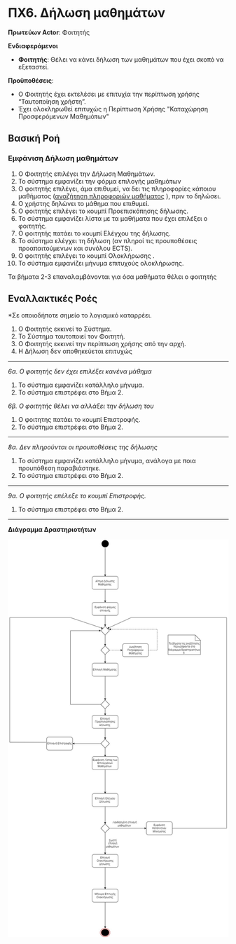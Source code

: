 # ΠΧ6. Δήλωση μαθημάτων 

**Πρωτεύων Actor**: Φοιτητής  

**Ενδιαφερόμενοι**
 
- **Φοιτητής**: Θέλει να κάνει δήλωση των μαθημάτων που έχει σκοπό να εξεταστεί. 

**Προϋποθέσεις**: 
- Ο Φοιτητής έχει εκτελέσει με επιτυχία την περίπτωση χρήσης “Ταυτοποίηση χρήστη”. 
- Έχει ολοκληρωθεί επιτυχώς η Περίπτωση Χρήσης "Καταχώρηση Προσφερόμενων Μαθημάτων"

## Βασική Ροή

### Εμφάνιση Δήλωση μαθημάτων
1. Ο Φοιτητής επιλέγει την Δήλωση Μαθημάτων.
2. Το σύστημα εμφανίζει την φόρμα επιλογής μαθημάτων 
3. Ο φοιτητής επιλέγει, άμα επιθυμεί, να δει τις πληροφορίες κάποιου μαθήματος ([αναζήτηση  πληροφοριών μαθήματος]( uc5-course-info-presentation.md ) ), πριν το δηλώσει.
4. Ο χρήστης δηλώνει το μάθημα που επιθυμεί.
5. Ο φοιτητής επιλέγει το κουμπί Προεπισκόπησης δήλωσης.
6. Το σύστημα εμφανίζει λίστα με τα μαθήματα που έχει επιλέξει ο φοιτητής.
7. Ο φοιτητής πατάει το κουμπί Ελέγχου της δήλωσης.
8. Το σύστημα ελέγχει τη δήλωση (αν πληροί τις προυποθέσεις προαπαιτούμενων και συνόλου ECTS).
9. Ο φοιτητής επιλέγει το κουμπί Ολοκλήρωσης .
10. Το σύστημα εμφανίζει μήνυμα επιτυχούς ολοκλήρωσης.


Τα βήματα 2-3 επαναλαμβάνονται για όσα μαθήματα θέλει ο φοιτητής


## Εναλλακτικές Ροές

*Σε οποιοδήποτε σημείο το λογισμικό καταρρέει.
1. Ο Φοιτητής εκκινεί το Σύστημα.
2. Το Σύστημα ταυτοποιεί τον Φοιτητή.
3. Ο Φοιτητής εκκινεί την περίπτωση χρήσης από την αρχή.
4. Η Δήλωση δεν αποθηκεύεται επιτυχώς 
---

*6α. Ο φοιτητής δεν έχει επιλέξει κανένα μάθημα*
1. Το σύστημα εμφανίζει κατάλληλο μήνυμα.
2. Το σύστημα επιστρέφει στο Βήμα 2.

*6β. Ο φοιτητής θέλει να αλλάξει την δήλωση του*
1. Ο φοιτητης πατάει το κουμπί Επιστροφής. 
2. Το σύστημα επιστρέφει στο Βήμα 2.
---
*8α. Δεν πληρούνται οι προυποθέσεις της δήλωσης*
1. Το  σύστημα εμφανίζει κατάλληλο μήνυμα, ανάλογα με ποια προυπόθεση παραβιάστηκε.
2. Το σύστημα επιστρέφει στο Βήμα 2.
---

*9α. Ο φοιτητής επέλεξε το κουμπί Επιστροφής.*
1. Το σύστημα επιστρέφει στο Βήμα 2.
---

**Διάγραμμα Δραστηριοτήτων**

![Διάγραμμα Δραστηριοτήτων 5](uml/requirements/UseCase6.jpg)